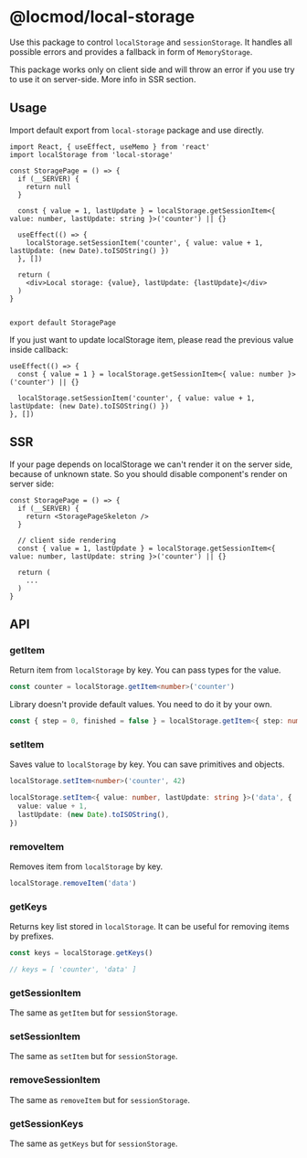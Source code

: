 # @locmod/local-storage

Use this package to control `localStorage` and `sessionStorage`.
It handles all possible errors and provides a fallback in form of `MemoryStorage`.

This package works only on client side and will throw an error if you use try to use it on server-side.
More info in SSR section.

## Usage

Import default export from `local-storage` package and use directly.

```tsx
import React, { useEffect, useMemo } from 'react'
import localStorage from 'local-storage'

const StoragePage = () => {
  if (__SERVER) {
    return null 
  }

  const { value = 1, lastUpdate } = localStorage.getSessionItem<{ value: number, lastUpdate: string }>('counter') || {}

  useEffect(() => {
    localStorage.setSessionItem('counter', { value: value + 1, lastUpdate: (new Date).toISOString() })
  }, [])

  return (
    <div>Local storage: {value}, lastUpdate: {lastUpdate}</div>
  )
}


export default StoragePage
```

If you just want to update localStorage item, please read the previous value inside callback:

```tsx
useEffect(() => {
  const { value = 1 } = localStorage.getSessionItem<{ value: number }>('counter') || {}

  localStorage.setSessionItem('counter', { value: value + 1, lastUpdate: (new Date).toISOString() })
}, [])
```

## SSR

If your page depends on localStorage we can't render it on the server side, because of unknown state.
So you should disable component's render on server side:

```tsx {2-4}
const StoragePage = () => {
  if (__SERVER) {
    return <StoragePageSkeleton />
  }

  // client side rendering
  const { value = 1, lastUpdate } = localStorage.getSessionItem<{ value: number, lastUpdate: string }>('counter') || {}

  return (
    ...
  )
}    
```

## API

### getItem

Return item from `localStorage` by key. You can pass types for the value.

```ts
const counter = localStorage.getItem<number>('counter')
``` 

Library doesn't provide default values. You need to do it by your own.

```ts
const { step = 0, finished = false } = localStorage.getItem<{ step: number, finished: boolean }>('data') || {}
```

### setItem

Saves value to `localStorage` by key. You can save primitives and objects.

```ts
localStorage.setItem<number>('counter', 42)
```

```ts
localStorage.setItem<{ value: number, lastUpdate: string }>('data', { 
  value: value + 1, 
  lastUpdate: (new Date).toISOString(), 
})
```

### removeItem

Removes item from `localStorage` by key.

```ts
localStorage.removeItem('data')
````

### getKeys

Returns key list stored in `localStorage`. It can be useful for removing items by prefixes.

```ts
const keys = localStorage.getKeys()

// keys = [ 'counter', 'data' ]
````

### getSessionItem

The same as `getItem` but for `sessionStorage`.

### setSessionItem

The same as `setItem` but for `sessionStorage`.

### removeSessionItem

The same as `removeItem` but for `sessionStorage`.

### getSessionKeys

The same as `getKeys` but for `sessionStorage`.
